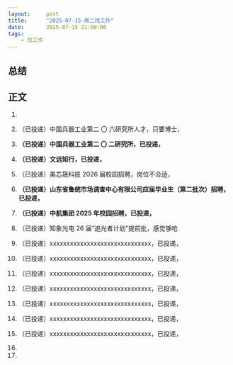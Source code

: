 ```yaml
---
layout:     post
title:      "2025-07-15-周二找工作"
date:       2025-07-15 21:00:06
tags:
    - 找工作
---
```


## 总结




## 正文

1. 

1. （已投递）中国兵器工业第二 〇 六研究所人才，只要博士，
1. **（已投递）中国兵器工业第二 〇 二研究所，已投递，**

1. **（已投递）文远知行，已投递，**

1. （已投递）美芯晟科技 2026 届校园招聘，岗位不合适，

1. **（已投递）山东省鲁统市场调查中心有限公司应届毕业生（第二批次）招聘，已投递，**

1. **（已投递）中航集团 2025 年校园招聘，已投递，**

1. （已投递）知象光电 26 届“追光者计划”提前批，感觉够呛
1. （已投递）xxxxxxxxxxxxxxxxxxxxxxxxxxxxxx，已投递，
1. （已投递）xxxxxxxxxxxxxxxxxxxxxxxxxxxxxx，已投递，

1. （已投递）xxxxxxxxxxxxxxxxxxxxxxxxxxxxxx，已投递，

1. （已投递）xxxxxxxxxxxxxxxxxxxxxxxxxxxxxx，已投递，

1. （已投递）xxxxxxxxxxxxxxxxxxxxxxxxxxxxxx，已投递，

1. （已投递）xxxxxxxxxxxxxxxxxxxxxxxxxxxxxx，已投递，

1. （已投递）xxxxxxxxxxxxxxxxxxxxxxxxxxxxxx，已投递，
1. 
1. 











